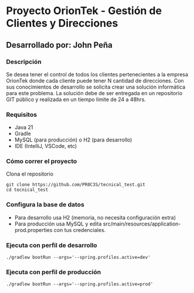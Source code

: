 # **Proyecto OrionTek - Gestión de Clientes y Direcciones**
## Desarrollado por: John Peña

### Descripción
Se desea tener el control de todos los clientes pertenecientes a la empresa OrionTek donde cada cliente puede tener N cantidad de direcciones. Con sus conocimientos de desarrollo se solicita crear una solución informática para este problema.
La solución debe de ser entregada en un repositorio GIT público y realizada en un tiempo límite de 24 a 48hrs.

### Requisitos
- Java 21
- Gradle
- MySQL (para producción) o H2 (para desarrollo)
- IDE (IntelliJ, VSCode, etc)

### Cómo correr el proyecto

Clona el repositorio
```
git clone https://github.com/PR0C3S/tecnical_test.git
cd tecnical_test
```
### Configura la base de datos
- Para desarrollo usa H2 (memoria, no necesita configuración extra)
- Para producción usa MySQL y edita src/main/resources/application-prod.properties con tus credenciales.

### Ejecuta con perfil de desarrollo
```
./gradlew bootRun --args='--spring.profiles.active=dev'
```
### Ejecuta con perfil de producción
```
./gradlew bootRun --args='--spring.profiles.active=prod'
```